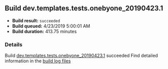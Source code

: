 ## Build dev.templates.tests.onebyone_20190423.1
- **Build result:** `succeeded`
- **Build queued:** 4/23/2019 5:00:01 AM
- **Build duration:** 413.75 minutes
### Details
Build [dev.templates.tests.onebyone_20190423.1](https://winappstudio.visualstudio.com/web/build.aspx?pcguid=a4ef43be-68ce-4195-a619-079b4d9834c2&builduri=vstfs%3a%2f%2f%2fBuild%2fBuild%2f27664) succeeded
Find detailed information in the [build log files](https://uwpctdiags.blob.core.windows.net/buildlogs/dev.templates.tests.onebyone_20190423.1_logs.zip)
